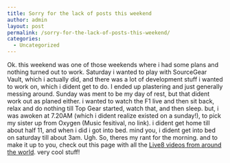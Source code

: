 ```yaml
---
title: Sorry for the lack of posts this weekend
author: admin
layout: post
permalink: /sorry-for-the-lack-of-posts-this-weekend/
categories:
  - Uncategorized
---
```

Ok. this weekend was one of those weekends where i had some plans and nothing turned out to work. Saturday i wanted to play with SourceGear Vault, which i actually did, and there was a lot of development stuff i wanted to work on, which i dident get to do. I ended up plastering and just generally messing around.&nbsp;Sunday was ment to be my day of rest, but that dident work out as planed either. i wanted to watch the F1 live and then sit back, relax and do nothing till Top Gear started, watch that, and then sleep. but, i was awoken at 7.20AM (which i dident realize existed on a sunday!), to pick my sister up from Oxygen (Music fesitival, no link). i dident get home till about half 11, and when i did i got into bed. mind you, i dident get into bed on saturday till about 3am. Ugh. So, theres my rant for the morning. and to make it up to you, check out this page with all the [Live8 videos from around the world][1]. very cool stuff!

 [1]: http://www.sonician.com/live8/list.html